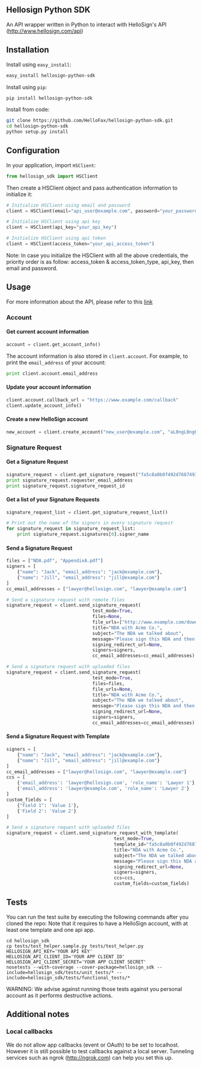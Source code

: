 Hellosign Python SDK
-------------------


An API wrapper written in Python to interact with HelloSign's API (http://www.hellosign.com/api)


## Installation

Install using `easy_install`:

````sh
easy_install hellosign-python-sdk
````

Install using `pip`:

````sh
pip install hellosign-python-sdk
````

Install from code:
````sh
git clone https://github.com/HelloFax/hellosign-python-sdk.git
cd hellosign-python-sdk
python setup.py install
````

## Configuration

In your application, import `HSClient`:

````python
from hellosign_sdk import HSClient
````

Then create a HSClient object and pass authentication information to initialize it:

````python
# Initialize HSClient using email and password
client = HSClient(email="api_user@example.com", password="your_password")

# Initialize HSClient using api key
client = HSClient(api_key="your_api_key")

# Initialize HSClient using api token
client = HSClient(access_token="your_api_access_token")
````
Note: In case you initialize the HSClient with all the above credentials, the priority order is as follow: access_token & access_token_type, api_key, then email and password.

## Usage

For more information about the API, please refer to this [link](http://hellosign-python-sdk.readthedocs.org/en/v3/)

### Account

#### Get current account information

````python
account = client.get_account_info()
````

The account information is also stored in `client.account`. For example, to print the `email_address` of your account:

````python
print client.account.email_address
````

#### Update your account information

````python
client.account.callback_url = "https://www.example.com/callback"
client.update_account_info()
````

#### Create a new HelloSign account

````python
new_account = client.create_account("new_user@example.com", "aL0ngL0ngPa55w0rd")
````


### Signature Request


#### Get a Signature Request

````python
signature_request = client.get_signature_request("fa5c8a0b0f492d768749333ad6fcc214c111e967")
print signature_request.requester_email_address
print signature_request.signature_request_id
````

#### Get a list of your Signature Requests

````python
signature_request_list = client.get_signature_request_list()

# Print out the name of the signers in every signature request
for signature_request in signature_request_list:
    print signature_request.signatures[0].signer_name
````

#### Send a Signature Request

````python
files = ["NDA.pdf", "AppendixA.pdf"]
signers = [
    {"name": "Jack", "email_address": "jack@example.com"}, 
    {"name": "Jill", "email_address": "jill@example.com"}
]
cc_email_addresses = ["lawyer@hellosign.com", "lawyer@example.com"]

# Send a signature request with remote files
signature_request = client.send_signature_request(
                                test_mode=True, 
                                files=None, 
                                file_urls=["http://www.example.com/download/sample.pdf"], 
                                title="NDA with Acme Co.", 
                                subject="The NDA we talked about", 
                                message="Please sign this NDA and then we can discuss more. Let me know if you have any questions.", 
                                signing_redirect_url=None, 
                                signers=signers, 
                                cc_email_addresses=cc_email_addresses)

# Send a signature request with uploaded files
signature_request = client.send_signature_request(
                                test_mode=True, 
                                files=files, 
                                file_urls=None, 
                                title="NDA with Acme Co.", 
                                subject="The NDA we talked about", 
                                message="Please sign this NDA and then we can discuss more. Let me know if you have any questions.", 
                                signing_redirect_url=None, 
                                signers=signers, 
                                cc_email_addresses=cc_email_addresses)
````

#### Send a Signature Request with Template

````python
signers = [
    {"name": "Jack", "email_address": "jack@example.com"}, 
    {"name": "Jill", "email_address": "jill@example.com"}
]
cc_email_addresses = ["lawyer@hellosign.com", "lawyer@example.com"]
ccs = [
    {'email_address': 'lawyer@hellosign.com', 'role_name': 'Lawyer 1'},
    {'email_address': 'lawyer@example.com', 'role_name': 'Lawyer 2'}
]
custom_fields = [
    {"Field 1": 'Value 1'}, 
    {'Field 2': 'Value 2'}
]

# Send a signature request with uploaded files
signature_request = client.send_signature_request_with_template(
                                        test_mode=True, 
                                        template_id="fa5c8a0b0f492d768749333ad6fcc214c111e967", 
                                        title="NDA with Acme Co.", 
                                        subject="The NDA we talked about", 
                                        message="Please sign this NDA and then we can discuss more. Let me know if you have any questions.", 
                                        signing_redirect_url=None, 
                                        signers=signers, 
                                        ccs=ccs, 
                                        custom_fields=custom_fields)
````

## Tests

You can run the test suite by executing the following commands after you cloned the repo:
Note that it requires to have a HelloSign account, with at least one template and one api app.

```
cd hellosign_sdk
cp tests/test_helper.sample.py tests/test_helper.py
HELLOSIGN_API_KEY='YOUR API KEY'
HELLOSIGN_API_CLIENT_ID='YOUR APP CLIENT ID'
HELLOSIGN_API_CLIENT_SECRET='YOUR APP CLIENT SECRET'
nosetests --with-coverage --cover-package=hellosign_sdk --include=hellosign_sdk/tests/unit_tests/* --include=hellosign_sdk/tests/functional_tests/*
```

WARNING: We advise against running those tests against you personal account as it performs destructive actions.

## Additional notes

### Local callbacks
We do not allow app callbacks (event or OAuth) to be set to localhost. However it is still possible to test callbacks against a local server. Tunneling services such as ngrok (http://ngrok.com) can help you set this up.

